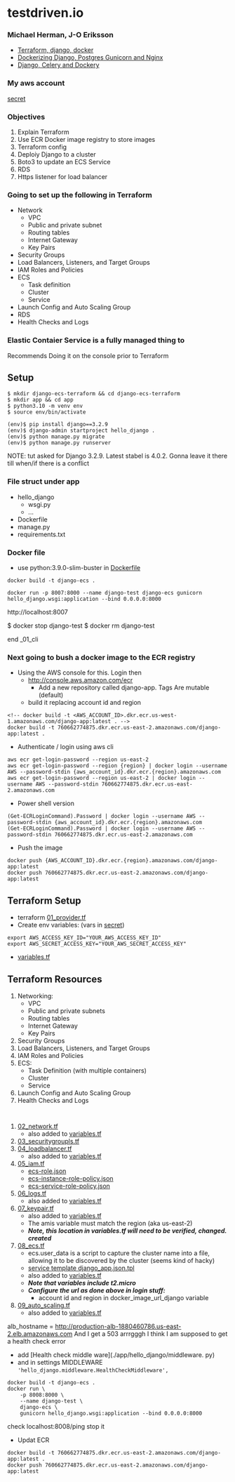 # testdriven.io
### Michael Herman, J-O Eriksson
* [Terraform, django, docker](https://testdriven.io/blog/deploying-django-to-ecs-with-terraform/?ref=morioh.com&utm_source=morioh.com)
* [Dockerizing Django, Postgres Gunicorn and Nginx](https://testdriven.io/blog/dockerizing-django-with-postgres-gunicorn-and-nginx/)
* [Django, Celery and Dockery](https://testdriven.io/blog/django-celery-periodic-tasks/)

### My aws account
[secret](./secret.md)


### Objectives
1. Explain Terraform
1. Use ECR Docker image registry to store images
1. Terraform config
1. Deploiy Django to a cluster
1. Boto3 to update an ECS Service
1. RDS
209. Https listener for load balancer


### Going to set up the following in Terraform
* Network
    * VPC
    * Public and private subnet
    * Routing tables
    * Internet Gateway
    * Key Pairs
* Security Groups
* Load Balancers, Listeners, and Target Groups
* IAM Roles and Policies
* ECS
    * Task definition
    * Cluster
    * Service
* Launch Config and Auto Scaling Group
* RDS
* Health Checks and Logs

### Elastic Contaier Service is a fully managed thing to 
Recommends Doing it on the console prior to Terraform
## Setup
```
$ mkdir django-ecs-terraform && cd django-ecs-terraform
$ mkdir app && cd app
$ python3.10 -m venv env
$ source env/bin/activate

(env)$ pip install django==3.2.9
(env)$ django-admin startproject hello_django .
(env)$ python manage.py migrate
(env)$ python manage.py runserver
```

NOTE:
tut asked for Django 3.2.9. Latest stabel is 4.0.2. Gonna leave it there till when/if there is a conflict

### File struct under app
* hello_django
    * wsgi.py
    * ...
* Dockerfile
* manage.py
* requirements.txt
### Docker file
* use python:3.9.0-slim-buster in [Dockerfile](app/Dockerfile)

```
docker build -t django-ecs .

docker run -p 8007:8000 --name django-test django-ecs gunicorn hello_django.wsgi:application --bind 0.0.0.0:8000
```
http://localhost:8007

$ docker stop django-test
$ docker rm django-test

end _01_cli

### Next going to bush a docker image to the ECR registry 

* Using the AWS console for this. Login then 
    * http://console.aws.amazon.com/ecr
        * Add a new repository called django-app. Tags Are mutable (default)
    * build it replacing account id and region
```
<!-- docker build -t <AWS_ACCOUNT_ID>.dkr.ecr.us-west-1.amazonaws.com/django-app:latest . -->
docker build -t 760662774875.dkr.ecr.us-east-2.amazonaws.com/django-app:latest .
``` 
* Authenticate / login  using aws cli
```
aws ecr get-login-password --region us-east-2
aws ecr get-login-password --region {region} | docker login --username AWS --password-stdin {aws_account_id}.dkr.ecr.{region}.amazonaws.com
aws ecr get-login-password --region us-east-2 | docker login --username AWS --password-stdin 760662774875.dkr.ecr.us-east-2.amazonaws.com
```
* Power shell version
```
(Get-ECRLoginCommand).Password | docker login --username AWS --password-stdin {aws_account_id}.dkr.ecr.{region}.amazonaws.com
(Get-ECRLoginCommand).Password | docker login --username AWS --password-stdin 760662774875.dkr.ecr.us-east-2.amazonaws.com
```
* Push the image
```
docker push {AWS_ACCOUNT_ID}.dkr.ecr.{region}.amazonaws.com/django-app:latest
docker push 760662774875.dkr.ecr.us-east-2.amazonaws.com/django-app:latest
```

## Terraform Setup
* terraform
[01_provider.tf](terraform/01_provider.tf)
* Create env variables: (vars in [secret](./secret.md))
```
export AWS_ACCESS_KEY_ID="YOUR_AWS_ACCESS_KEY_ID"
export AWS_SECRET_ACCESS_KEY="YOUR_AWS_SECRET_ACCESS_KEY"
```
* [variables.tf](./terraform/variables.tf)

## Terraform Resources
1. Networking:
    * VPC
    * Public and private subnets
    * Routing tables
    * Internet Gateway
    * Key Pairs
1. Security Groups
1. Load Balancers, Listeners, and Target Groups
1. IAM Roles and Policies
1. ECS:
    * Task Definition (with multiple containers)
    * Cluster
    * Service
1. Launch Config and Auto Scaling Group
1. Health Checks and Logs

``` ```
1. [02_network.tf](./terraform/02_network.tf)
    * also added to [variables.tf](./terraform/variables.tf)
1. [03_securitygroupls.tf](./terraform/03_securitygroups.tf)
1. [04_loadbalancer.tf](./terraform/04_loadbalancer.tf)
    * also added to [variables.tf](./terraform/variables.tf)
1. [05_iam.tf](./terraform/05_iam.tf)
    * [ecs-role.json](./terraform/policies/ecs-role.json)
    * [ecs-instance-role-policy.json](./terraform/policies/ecs-instance-role-policy.json)
    * [ecs-service-role-policy.json](./terraform/policies/ecs-service-role-policy.json)
1. [06_logs.tf](./terraform/06_logs.tf)
    * also added to [variables.tf](./terraform/variables.tf)
1. [07_keypair.tf](./terraform/07_keypair.tf)
    * also added to [variables.tf](./terraform/variables.tf)
    * The amis variable must match the region (aka us-east-2)
    * ***Note, this location in variables.tf will need to be verified, changed. created***
1. [08_ecs.tf](./terraform/08_ecs.tf)
    * ecs.user_data is a script to capture the cluster name into a file, allowing it to be discovered by the cluster (seems kind of hacky)
    * [service template django_app.json.tpl](./terraform/templates/django_app.json.tpl)
    * also added to [variables.tf](./terraform/variables.tf)
    * ***Note that variables include t2.micro***
    * ***Configure the url as done above in login stuff:***
        * account id  and region in docker_image_url_django variable
1. [09_auto_scaling.tf](./terraform/09_auto_scaling.tf)
    * also added to [variables.tf](./terraform/variables.tf)

alb_hostname = 
http://production-alb-1880460786.us-east-2.elb.amazonaws.com
 And I get a 503      arrrgggh
 I think I am supposed to get a health check error

* add [Health check middle ware](./app/hello_django/middleware.
py)
* and in settings MIDDLEWARE
```'hello_django.middleware.HealthCheckMiddleware',```
```
docker build -t django-ecs .
docker run \
    -p 8008:8000 \
    --name django-test \
    django-ecs \
    gunicorn hello_django.wsgi:application --bind 0.0.0.0:8000
```
check localhost:8008/ping
stop it 
* Updat ECR
```
docker build -t 760662774875.dkr.ecr.us-east-2.amazonaws.com/django-app:latest .
docker push 760662774875.dkr.ecr.us-east-2.amazonaws.com/django-app:latest
```






